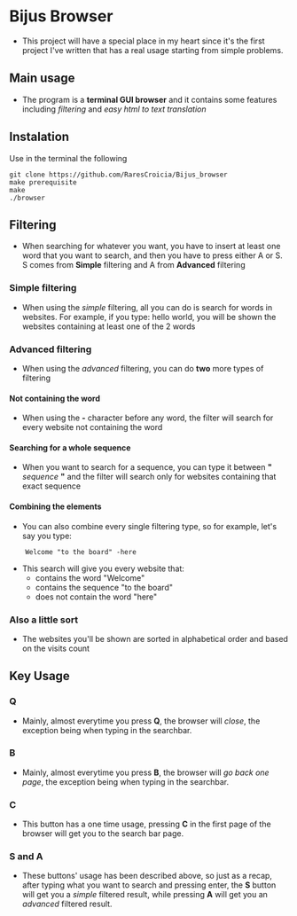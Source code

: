 # Bijus Browser

- This project will have a special place in my heart since it's the first project I've written that has 
a real usage starting from simple problems.

## Main usage

- The program is a **terminal GUI browser** and it contains some features including *filtering* and *easy html to text translation*

## Instalation

Use in the terminal the following

```
git clone https://github.com/RaresCroicia/Bijus_browser
make prerequisite
make
./browser
```

## Filtering

- When searching for whatever you want, you have to insert at least one word that you want to search, and then you have to press
either A or S. S comes from **Simple** filtering and A from **Advanced** filtering

### Simple filtering

- When using the *simple* filtering, all you can do is search for words in websites. For example, if you type: hello world, you will be shown the websites containing
at least one of the 2 words

### Advanced filtering

- When using the *advanced* filtering, you can do **two** more types of filtering

#### Not containing the word

- When using the **-** character before any word, the filter will search for every website not containing the word

#### Searching for a whole sequence

- When you want to search for a sequence, you can type it between **"** *sequence* **"** and the filter will search only for websites containing that exact sequence

#### Combining the elements

- You can also combine every single filtering type, so for example, let's say you type:

```
    Welcome "to the board" -here
```

- This search will give you every website that:
    - contains the word "Welcome"
    - contains the sequence "to the board"
    - does not contain the word "here"

### Also a little sort

- The websites you'll be shown are sorted in alphabetical order and based on the visits count

## Key Usage

### Q

- Mainly, almost everytime you press **Q**, the browser will *close*, the exception being when typing in the searchbar.

### B

- Mainly, almost everytime you press **B**, the browser will *go back one page*, the exception being when typing in the searchbar.

### C

- This button has a one time usage, pressing **C** in the first page of the browser will get you to the search bar page.

### S and A

- These buttons' usage has been described above, so just as a recap, after typing what you want to search and pressing enter, the **S** button will get you a *simple* filtered result, while
pressing **A** will get you an *advanced* filtered result.
